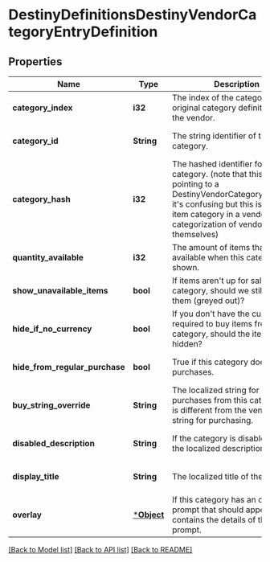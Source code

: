 # DestinyDefinitionsDestinyVendorCategoryEntryDefinition

## Properties
Name | Type | Description | Notes
------------ | ------------- | ------------- | -------------
**category_index** | **i32** | The index of the category in the original category definitions for the vendor. | [optional] [default to null]
**category_id** | **String** | The string identifier of the category. | [optional] [default to null]
**category_hash** | **i32** | The hashed identifier for the category. (note that this is NOT pointing to a DestinyVendorCategoryDefinition, it&#39;s confusing but this is a sale item category in a vendor, not a categorization of vendors themselves) | [optional] [default to null]
**quantity_available** | **i32** | The amount of items that will be available when this category is shown. | [optional] [default to null]
**show_unavailable_items** | **bool** | If items aren&#39;t up for sale in this category, should we still show them (greyed out)? | [optional] [default to null]
**hide_if_no_currency** | **bool** | If you don&#39;t have the currency required to buy items from this category, should the items be hidden? | [optional] [default to null]
**hide_from_regular_purchase** | **bool** | True if this category doesn&#39;t allow purchases. | [optional] [default to null]
**buy_string_override** | **String** | The localized string for making purchases from this category, if it is different from the vendor&#39;s string for purchasing. | [optional] [default to null]
**disabled_description** | **String** | If the category is disabled, this is the localized description to show. | [optional] [default to null]
**display_title** | **String** | The localized title of the category. | [optional] [default to null]
**overlay** | [***Object**](Object.md) | If this category has an overlay prompt that should appear, this contains the details of that prompt. | [optional] [default to null]

[[Back to Model list]](../README.md#documentation-for-models) [[Back to API list]](../README.md#documentation-for-api-endpoints) [[Back to README]](../README.md)


